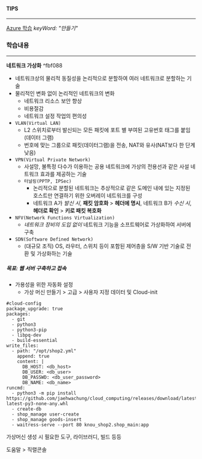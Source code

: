 #### TIPS
---
[Azure 학습](https://learn.microsoft.com/ko-kr/training/azure/) _keyWord: "만들기"_
### 학습내용
---
**네트워크 가상화** ^fbf088
- 네트워크상의 물리적 동질성을 논리적으로 분할하여 여러 네트워크로 분할하는 기술
- 물리적인 변화 없이 논리적인 네트워크의 변화
	- 네트워크 리소스 보안 향상
	- 비용절감
	- 네트워크 설정 작업의 편의성
- `VLAN(Virtual LAN)`
	- L2 스위치로부터 발신되는 모든 패킷에 포트 별 부여된 고유번호 태그를 붙임(데이터 그램)
	- 번호에 맞는 그룹으로 패킷(데이터그램)을 전송, NAT와 유사(NAT보다 한 단계 낮음)
- `VPN(Virtual Private Network)`
	- 사설망, 불특정 다수가 이용하는 공용 네트워크에 가상의 전용선과 같은 사설 네트워크 효과를 제공하는 기술
	- `터널링(PPTP, IPSec)`
		- 논리적으로 분할된 네트워크는 추상적으로 같은 도메인 내에 있는 지정된 호스트만 연결하기 위한 오버레이 네트워크를 구성
		- 네트워크 A가 *발신 시*, **패킷 암호화** > **헤더에 명시**, 네트워크 B가 *수신 시*, **헤더로 확인** > **키로 패킷 복호화**
- `NFV(Network Functions Virtualization)`
	- *네트워크 장비의 도입 없이* 네트워크 기능을 소프트웨어로 가상화하여 서버에 구축
- `SDN(Software Defined Network)`
	- (대규모 조직) OS, 라우터, 스위치 등이 포함된 제어층을 S/W 기반 기술로 전환 및 가상화하는 기술
##### 목표: 웹 서버 구축하고 접속
- 가용성을 위한 자동화 설정 
	- 가상 머신 만들기 > 고급 > 사용자 지정 데이터 및 Cloud-init
```
#cloud-config
package_upgrade: true
packages:
  - git
  - python3
  - python3-pip
  - libpq-dev
  - build-essential
write_files:
  - path: "/opt/shop2.yml"
    append: true
    content: |
      DB_HOST: <db_host>
      DB_USER: <db_user>
      DB_PASSWD: <db_user_password>
      DB_NAME: <db_name>
runcmd:
  - python3 -m pip install https://github.com/jaehwachung/cloud_computing/releases/download/latest/knou_cloud_computing_shop2-latest-py3-none-any.whl
  - create-db
  - shop_manage user-create
  - shop_manage goods-insert
  - waitress-serve --port 80 knou_shop2.shop_main:app
```
가상머신 생성 시 필요한 도구, 라이브러디, 빌드 등등

도움말 > 직렬콘솔